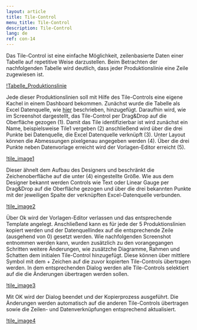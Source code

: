 ```yaml
---
layout: article
title: Tile-Control
menu_title: Tile-Control
description: Tile-Control
lang: de
ref: con-14
---
```


Das Tile-Control ist eine einfache Möglichkeit, zeilenbasierte Daten einer Tabelle auf repetitive Weise darzustellen. 
Beim Betrachten der nachfolgenden Tabelle wird deutlich, dass jeder Produktionslinie eine Zeile zugewiesen ist.

[!Tabelle_Produktionslinie](/assets/images/Controls/Tile/table.png)

Jede dieser Produktionslinien soll mit Hilfe des Tile-Controls eine eigene Kachel in einem Dashboard bekommen. Zunächst wurde die Tabelle als Excel Datenquelle, wie [hier](/data_sources/13-de-excel.html) beschrieben, hinzugefügt.
Daraufhin wird, wie im Screenshot dargestellt, das Tile-Control per Drag&Drop auf die Oberfläche gezogen (1). Damit das Tile identifizierbar ist wird zunächst ein Name, beispielsweise Tile1 vergeben (2) anschließend wird über die drei Punkte bei Datenquelle, die Excel Datenquelle verknüpft (3). Unter Layout können die Abmessungen pixelgenau angegeben werden (4). 
Über die drei Punkte neben Datenvorlage erreicht wird der Vorlagen-Editor erreicht (5). 

[!tile_image1](/assets/images/Controls/Tile/tile1.png)

Dieser ähnelt dem Aufbau des Designers und beschränkt die Zeichenoberfläche auf die unter (4) eingestellte Größe. Wie aus dem Designer bekannt werden Controls wie Text oder Linear Gauge per Drag&Drop auf die Oberfläche gezogen und über die drei bekannten Punkte mit der jeweiligen Spalte der verknüpften Excel-Datenquelle verbunden.

[!tile_image2](/assets/images/Controls/Tile/tile2.png)

Über Ok wird der Vorlagen-Editor verlassen und das entsprechende Template angelegt. 
Anschließend kann es für jede der 5 Produktionslinien kopiert werden und der Datenquellindex auf die entsprechende Zeile (ausgehend von 0) gesetzt werden.
Wie nachfolgenden Screenshot entnommen werden kann, wurden zusätzlich zu den vorangegangen Schritten weitere Änderungen, wie zusätzche Diagramme, Rahmen und Schatten dem initialen Tile-Control hinzugefügt.
Diese können über mittlere Symbol mit dem + Zeichen auf die zuvor kopierten Tile-Controls übertragen werden.
In dem entsprechenden Dialog werden alle Tile-Controls selektiert auf die die Änderungen übertragen werden sollen.

[!tile_image3](/assets/images/Controls/Tile/tile3.png)

Mit OK wird der Dialog beendet und der Kopierprozess ausgeführt. Die Änderungen werden automatisch auf die anderen Tile-Controls übertragen sowie die Zeilen- und Datenverknüpfungen entsprechend aktualisiert.

[!tile_image4](/assets/images/Controls/Tile/tile4.png)